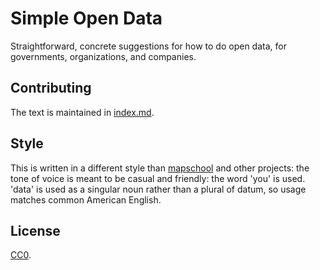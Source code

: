 # Simple Open Data

Straightforward, concrete suggestions for how to do open data, for governments,
organizations, and companies.

## Contributing

The text is maintained in [index.md](index.md).

## Style

This is written in a different style than [mapschool](http://mapschool.io/) and
other projects: the tone of voice is meant to be casual and friendly: the word
'you' is used. 'data' is used as a singular noun rather than a plural of
datum, so usage matches common American English.

## License

[CC0](http://creativecommons.org/publicdomain/zero/1.0/).
